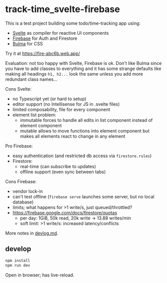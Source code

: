 # track-time_svelte-firebase

This is a test project building some todo/time-tracking app using:
- [Svelte](https://svelte.dev) as compiler for reactive UI components
- [Firebase](https://firebase.google.com/) for Auth and Firestore
- [Bulma](https://bulma.io/) for CSS

Try it at https://fire-abc6b.web.app/

Evaluation: not too happy with Svelte, Firebase is ok.
Don't like Bulma since you have to add classes to everything and it has some strange defaults like making all headings `h1, h2...` look the same unless you add more redundant class names...

Cons Svelte:
- no Typescript yet (or hard to setup)
- editor support (no Intellisense for JS in .svelte files)
- limited composability, file for every component
- element list problem:
  - immutable forces to handle all edits in list component instead of element component
  - mutable allows to move functions into element component but makes all elements react to change in any element

Pro Firebase:
- easy authentication (and restricted db access via `firestore.rules`)
- Firestore:
  - real-time (can subscribe to updates)
  - offline support (even sync between tabs)

Cons Firebase:
- vendor lock-in
- can't test offline (`firebase serve` launches some server, but no local database)
- limits; what happens for >1 write/s, just queued/throttled?
- https://firebase.google.com/docs/firestore/quotas
  - per day: 1GiB, 50k read, 20k write -> 13.88 writes/min
  - soft limit: >1 write/s: increased latency/conflicts

More notes in [devlog.md](./devlog.md).

## develop

```bash
npm install
npm run dev
```

Open in browser; has live-reload.
